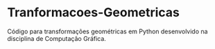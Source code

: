 # Tranformacoes-Geometricas
Código para transformações geométricas em Python desenvolvido na disciplina de Computação Gráfica.
